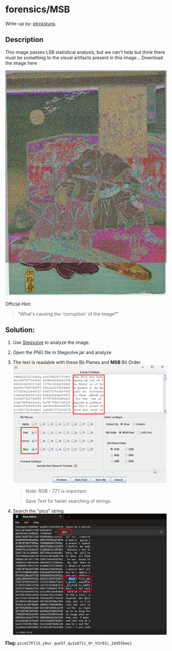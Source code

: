 # forensics/MSB
Write-up by: [ptrckstuns](https://github.com/ptrckstuns)

## Description
This image passes LSB statistical analysis, but we can't help but think there must be something to the visual artifacts present in this image... 
Download the image here

![Ninja-and-Prince-Genji-Ukiyoe-Utagawa-Kunisada.flag.png](/attachments/Ninja-and-Prince-Genji-Ukiyoe-Utagawa-Kunisada.flag.png)

Official Hint:
> "What's causing the 'corruption' of the image?"

## Solution:
1. Use [Stegsolve](http://www.caesum.com/handbook/Stegsolve.jar) to analyze the image.
2. Open the PNG file in Stegsolve.jar and analyze
3. The text is readable with these Bit Planes and **MSB** Bit Order
   ![](/attachments/stegsolve1.png)
   > Note: RGB - 777 is important

   > Save Text for faster searching of strings.
4. Search the "pico" string
   ![](/attachments/stegsolve2.png)

**Flag:** `picoCTF{15_y0ur_que57_qu1x071c_0r_h3r01c_24d55bee}`